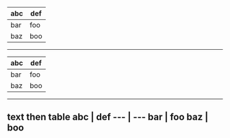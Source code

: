  abc | def
 --- | ---
 bar | foo
 baz | boo
___

 abc | def
 --- | ---
 bar | foo
 baz | boo
---

text then table
 abc | def
 --- | ---
 bar | foo
 baz | boo
---
